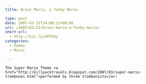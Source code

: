 ```yaml
---
title: Brass Mario, a funky Mario

type: post
date: 2007-03-21T14:00:11+00:00
url: /2007/03/21/brass-mario-a-funky-mario/
short-url:
  - http://bit.ly/eRTUey
categories:
  - Games
  - Music

---
```

<div class='microid-mailto+http:sha1:f04d37e4be113d5c182230c0379086ad1607df96'>
  
    The Super Mario Theme <a href="http://killpacktravels.blogspot.com/2007/03/super-mario-trombones.html">performed by three trombonists</a>!
  

